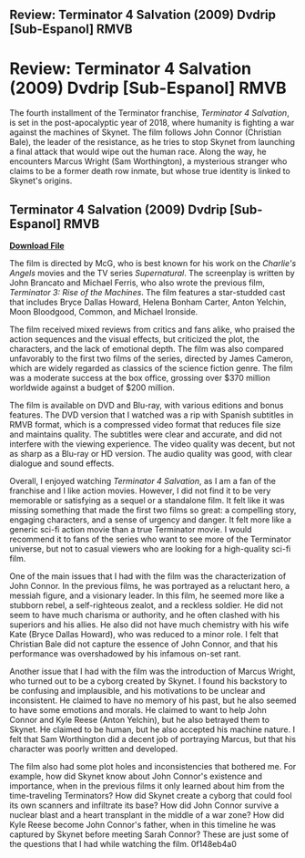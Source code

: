 ## Review: Terminator 4 Salvation (2009) Dvdrip [Sub-Espanol] RMVB

  
# Review: Terminator 4 Salvation (2009) Dvdrip [Sub-Espanol] RMVB
 
The fourth installment of the Terminator franchise, *Terminator 4 Salvation*, is set in the post-apocalyptic year of 2018, where humanity is fighting a war against the machines of Skynet. The film follows John Connor (Christian Bale), the leader of the resistance, as he tries to stop Skynet from launching a final attack that would wipe out the human race. Along the way, he encounters Marcus Wright (Sam Worthington), a mysterious stranger who claims to be a former death row inmate, but whose true identity is linked to Skynet's origins.
 
## Terminator 4 Salvation (2009) Dvdrip [Sub-Espanol] RMVB


[**Download File**](https://persifalque.blogspot.com/?d=2tLErC)

 
The film is directed by McG, who is best known for his work on the *Charlie's Angels* movies and the TV series *Supernatural*. The screenplay is written by John Brancato and Michael Ferris, who also wrote the previous film, *Terminator 3: Rise of the Machines*. The film features a star-studded cast that includes Bryce Dallas Howard, Helena Bonham Carter, Anton Yelchin, Moon Bloodgood, Common, and Michael Ironside.
 
The film received mixed reviews from critics and fans alike, who praised the action sequences and the visual effects, but criticized the plot, the characters, and the lack of emotional depth. The film was also compared unfavorably to the first two films of the series, directed by James Cameron, which are widely regarded as classics of the science fiction genre. The film was a moderate success at the box office, grossing over $370 million worldwide against a budget of $200 million.
 
The film is available on DVD and Blu-ray, with various editions and bonus features. The DVD version that I watched was a rip with Spanish subtitles in RMVB format, which is a compressed video format that reduces file size and maintains quality. The subtitles were clear and accurate, and did not interfere with the viewing experience. The video quality was decent, but not as sharp as a Blu-ray or HD version. The audio quality was good, with clear dialogue and sound effects.
 
Overall, I enjoyed watching *Terminator 4 Salvation*, as I am a fan of the franchise and I like action movies. However, I did not find it to be very memorable or satisfying as a sequel or a standalone film. It felt like it was missing something that made the first two films so great: a compelling story, engaging characters, and a sense of urgency and danger. It felt more like a generic sci-fi action movie than a true Terminator movie. I would recommend it to fans of the series who want to see more of the Terminator universe, but not to casual viewers who are looking for a high-quality sci-fi film.
  
One of the main issues that I had with the film was the characterization of John Connor. In the previous films, he was portrayed as a reluctant hero, a messiah figure, and a visionary leader. In this film, he seemed more like a stubborn rebel, a self-righteous zealot, and a reckless soldier. He did not seem to have much charisma or authority, and he often clashed with his superiors and his allies. He also did not have much chemistry with his wife Kate (Bryce Dallas Howard), who was reduced to a minor role. I felt that Christian Bale did not capture the essence of John Connor, and that his performance was overshadowed by his infamous on-set rant.
 
Another issue that I had with the film was the introduction of Marcus Wright, who turned out to be a cyborg created by Skynet. I found his backstory to be confusing and implausible, and his motivations to be unclear and inconsistent. He claimed to have no memory of his past, but he also seemed to have some emotions and morals. He claimed to want to help John Connor and Kyle Reese (Anton Yelchin), but he also betrayed them to Skynet. He claimed to be human, but he also accepted his machine nature. I felt that Sam Worthington did a decent job of portraying Marcus, but that his character was poorly written and developed.
 
The film also had some plot holes and inconsistencies that bothered me. For example, how did Skynet know about John Connor's existence and importance, when in the previous films it only learned about him from the time-traveling Terminators? How did Skynet create a cyborg that could fool its own scanners and infiltrate its base? How did John Connor survive a nuclear blast and a heart transplant in the middle of a war zone? How did Kyle Reese become John Connor's father, when in this timeline he was captured by Skynet before meeting Sarah Connor? These are just some of the questions that I had while watching the film.
 0f148eb4a0
